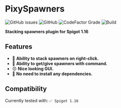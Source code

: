 # PixySpawners
![GitHub issues](https://img.shields.io/github/issues/PixyLT/PixySpawners?logo=github&style=for-the-badge) ![GitHub](https://img.shields.io/github/license/PixyLT/PixySpawners?style=for-the-badge) ![CodeFactor Grade](https://img.shields.io/codefactor/grade/github/PixyLT/PixySpawners?style=for-the-badge) ![Build](https://img.shields.io/github/workflow/status/PixyLT/PixySpawners/Java%20CI%20with%20Maven?style=for-the-badge)

**Stacking spawners plugin for Spigot 1.16**

## Features
- 💎 **Ability to stack spawners on right-click.**
- 🧾 **Ability to get/give spawners with command.**
- 😍 **Nice looking GUI.**
- 🎈 **No need to install any dependencies.**

## Compatibility
Currently tested with:
`✅ Spigot 1.16`